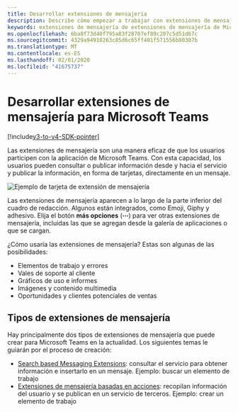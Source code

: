 ```yaml
---
title: Desarrollar extensiones de mensajería
description: Describe cómo empezar a trabajar con extensiones de mensajería en Microsoft Teams
keywords: extensiones de mensajería de extensiones de mensajería de Microsoft Teams
ms.openlocfilehash: 6ba8f73d40f795a83f28707ef89c207c5d51d67c
ms.sourcegitcommit: 4329a94918263c85d6c65ff401f571556b80307b
ms.translationtype: MT
ms.contentlocale: es-ES
ms.lasthandoff: 02/01/2020
ms.locfileid: "41675737"
---
```

# <a name="develop-messaging-extensions-for-microsoft-teams"></a>Desarrollar extensiones de mensajería para Microsoft Teams

[!include[v3-to-v4-SDK-pointer](~/includes/v3-to-v4-pointer-me.md)]

Las extensiones de mensajería son una manera eficaz de que los usuarios participen con la aplicación de Microsoft Teams. Con esta capacidad, los usuarios pueden consultar o publicar información desde y hacia el servicio y publicar la información, en forma de tarjetas, directamente en un mensaje.

![Ejemplo de tarjeta de extensión de mensajería](~/assets/images/compose-extensions/ceexample.png)

Las extensiones de mensajería aparecen a lo largo de la parte inferior del cuadro de redacción. Algunos están integrados, como Emoji, Giphy y adhesivo. Elija el botón **más opciones** (**&#8943;**) para ver otras extensiones de mensajería, incluidas las que se agregan desde la galería de aplicaciones o que se cargan.

¿Cómo usaría las extensiones de mensajería? Estas son algunas de las posibilidades:

* Elementos de trabajo y errores
* Vales de soporte al cliente
* Gráficos de uso e informes
* Imágenes y contenido multimedia
* Oportunidades y clientes potenciales de ventas

## <a name="types-of-messaging-extensions"></a>Tipos de extensiones de mensajería

Hay principalmente dos tipos de extensiones de mensajería que puede crear para Microsoft Teams en la actualidad. Los siguientes temas le guiarán por el proceso de creación:

* [Search based Messaging Extensions](~/resources/messaging-extension-v3/search-extensions.md): consultar el servicio para obtener información e insertarlo en un mensaje. Ejemplo: buscar un elemento de trabajo
* [Extensiones de mensajería basadas en acciones](~/resources/messaging-extension-v3/create-extensions.md): recopilan información del usuario y se publican en un servicio de terceros. Ejemplo: crear un elemento de trabajo
